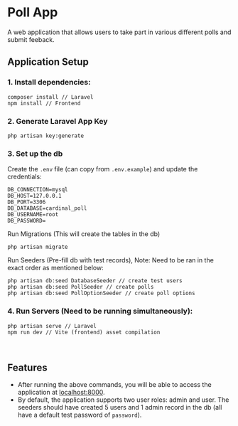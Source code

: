 # Poll App

A web application that allows users to take part in various different polls and submit feeback.

## Application Setup

### 1. Install dependencies:

```
composer install // Laravel
npm install // Frontend
```

### 2. Generate Laravel App Key
```
php artisan key:generate
```

### 3. Set up the db

Create the `.env` file (can copy from `.env.example`) and update the credentials:

```
DB_CONNECTION=mysql
DB_HOST=127.0.0.1
DB_PORT=3306
DB_DATABASE=cardinal_poll
DB_USERNAME=root
DB_PASSWORD=
```

Run Migrations (This will create the tables in the db)
```
php artisan migrate
```

Run Seeders (Pre-fill db with test records), Note: Need to be ran in the exact order as mentioned below:

```
php artisan db:seed DatabaseSeeder // create test users
php artisan db:seed PollSeeder // create polls
php artisan db:seed PollOptionSeeder // create poll options
```

### 4. Run Servers (Need to be running simultaneously):

```
php artisan serve // Laravel
npm run dev // Vite (frontend) asset compilation
```

&nbsp;

## Features

- After running the above commands, you will be able to access the application at [localhost:8000](http://localhost:8000).
- By default, the application supports two user roles: admin and user. The seeders should have created 5 users and 1 admin record in the db (all have a default test password of `password`).

